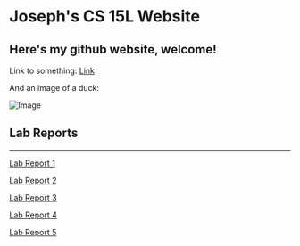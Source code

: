 Joseph's CS 15L Website
========

Here's my github website, welcome!
---------------------------------

Link to something: [Link](https://www.youtube.com/shorts/a8huLUKkZ08)

And an image of a duck:

![Image](https://hips.hearstapps.com/hmg-prod.s3.amazonaws.com/images/how-to-keep-ducks-call-ducks-1615457181.jpg?resize=640:*)


Lab Reports
----
***

[Lab Report 1](https://thejoeship.github.io/-cse15l-lab-reports/lab-report-1-week-2.html)

[Lab Report 2](https://thejoeship.github.io/-cse15l-lab-reports/lab-report-2-week-4.html)

[Lab Report 3](https://thejoeship.github.io/-cse15l-lab-reports/lab-report-3-week-6.html)

[Lab Report 4](https://thejoeship.github.io/-cse15l-lab-reports/lab-report-4-week-8.html)

[Lab Report 5](https://thejoeship.github.io/-cse15l-lab-reports/lab-report-5-week-10.html)